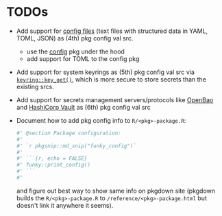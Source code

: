 # TODOs

-   Add support for [config files](https://github.com/rstudio/renv/issues/1865#issuecomment-2250406951) (text files with structured data in YAML, TOML, JSON) as
    (4th) pkg config val src.

    -   use the [config](https://rstudio.github.io/config/) pkg under the hood
    -   add support for TOML to the config pkg

-   Add support for system keyrings as (5th) pkg config val src via [`keyring::key_get()`](https://keyring.r-lib.org/reference/key_get.html), which is more
    secure to store secrets than the existing srcs.

-   Add support for secrets management servers/protocols like [OpenBao](https://openbao.org/) and [HashiCorp Vault](https://www.hashicorp.com/products/vault) as
    (6th) pkg config val src

-   Document how to add pkg config info to `R/<pkg>-package.R`:

    ``` r
    #' @section Package configuration:
    #'
    #' `r pkgsnip::md_snip("funky_config")`
    #'
    #' ```{r, echo = FALSE}
    #' funky::print_config()
    #' ```
    #'
    ```

    and figure out best way to show same info on pkgdown site (pkgdown builds the `R/<pkg>-package.R` to `/reference/<pkg>-package.html` but doesn't link it
    anywhere it seems).
